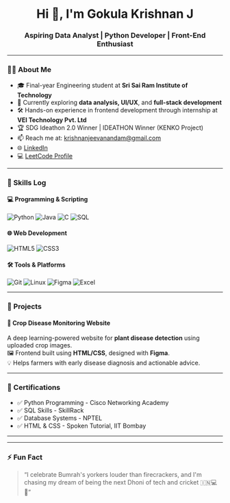 <h1 align="center">Hi 👋, I'm Gokula Krishnan J</h1>
<h3 align="center">Aspiring Data Analyst | Python Developer | Front-End Enthusiast</h3>


---

### 🧑‍💼 About Me

- 🎓 Final-year Engineering student at **Sri Sai Ram Institute of Technology**
- 🌱 Currently exploring **data analysis, UI/UX**, and **full-stack development**
- 🛠️ Hands-on experience in frontend development through internship at **VEI Technology Pvt. Ltd**
- 🏆 SDG Ideathon 2.0 Winner | IDEATHON Winner (KENKO Project)
- 📫 Reach me at: [krishnanjeevanandam@gmail.com](mailto:krishnanjeevanandam@gmail.com)
- 🌐 [LinkedIn](https://www.linkedin.com/in/gokula-krishnan-jeevanandam-112b68227/)
- 💻 [LeetCode Profile](https://leetcode.com/u/Gokula-Krishnan04/)

---

### 🧠 Skills Log

#### 💻 Programming & Scripting
![Python](https://img.shields.io/badge/Python-3776AB?style=flat&logo=python&logoColor=white)
![Java](https://img.shields.io/badge/Java-007396?style=flat&logo=java&logoColor=white)
![C](https://img.shields.io/badge/C-00599C?style=flat&logo=c&logoColor=white)
![SQL](https://img.shields.io/badge/SQL-4479A1?style=flat&logo=sqlite&logoColor=white)

#### 🌐 Web Development
![HTML5](https://img.shields.io/badge/HTML5-E34F26?style=flat&logo=html5&logoColor=white)
![CSS3](https://img.shields.io/badge/CSS3-1572B6?style=flat&logo=css3&logoColor=white)

#### 🛠️ Tools & Platforms
![Git](https://img.shields.io/badge/Git-F05032?style=flat&logo=git&logoColor=white)
![Linux](https://img.shields.io/badge/Linux-FCC624?style=flat&logo=linux&logoColor=black)
![Figma](https://img.shields.io/badge/Figma-F24E1E?style=flat&logo=figma&logoColor=white)
![Excel](https://img.shields.io/badge/Microsoft_Excel-217346?style=flat&logo=microsoft-excel&logoColor=white)

---

### 📂 Projects

#### 🌾 Crop Disease Monitoring Website
A deep learning-powered website for **plant disease detection** using uploaded crop images.  
🖼️ Frontend built using **HTML/CSS**, designed with **Figma**.  
💡 Helps farmers with early disease diagnosis and actionable advice.

---

### 📜 Certifications

- ✅ Python Programming - Cisco Networking Academy  
- ✅ SQL Skills - SkillRack  
- ✅ Database Systems - NPTEL  
- ✅ HTML & CSS - Spoken Tutorial, IIT Bombay

---



---

### ⚡ Fun Fact

> “I celebrate Bumrah's yorkers louder than firecrackers, and I'm chasing my dream of being the next Dhoni of tech and cricket 🇮🇳💻🏏”
